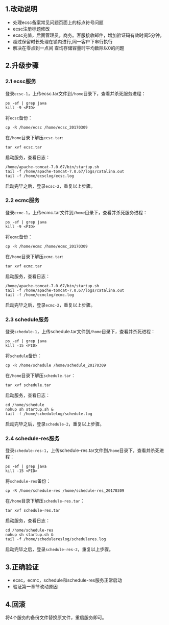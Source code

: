 ## 1.改动说明

* 处理ecsc备案常见问题页面上的标点符号问题
* ecsc注册标题修改
* ecsc充值，后面管理员。商务。客服接收邮件，增加验证码有效时间5分钟。
* 超过保留时长处理在锁内进行,同一客户下串行执行
* 解决在零点到一点间 查询存储容量时平均数除以0的问题

## 2.升级步骤

### 2.1 ecsc服务

登录`ecsc-1`，上传ecsc.tar文件到`/home`目录下，查看并杀死服务进程：

```
ps -ef | grep java
kill -9 <PID>
```

将`ecsc`备份：

```
cp -R /home/ecsc /home/ecsc_20170309
```

在`/home`目录下解压`ecsc.tar`:

```
tar xvf ecsc.tar
```

启动服务，查看日志：

```
/home/apache-tomcat-7.0.67/bin/startup.sh
tail -f /home/apache-tomcat-7.0.67/logs/catalina.out 
tail -f /home/ecsclog/ecsc.log 
```

启动完毕之后，登录`ecsc-2`，重复以上步骤。

### 2.2 ecmc服务

登录`ecmc-1`，上传ecmc.tar文件到`/home`目录下，查看并杀死服务进程：

```
ps -ef | grep java
kill -9 <PID>
```

将`ecmc`备份：

```
cp -R /home/ecmc /home/ecmc_20170309
```

在`/home`目录下解压`ecmc.tar`:

```
tar xvf ecmc.tar
```

启动服务，查看日志：

```
/home/apache-tomcat-7.0.67/bin/startup.sh
tail -f /home/apache-tomcat-7.0.67/logs/catalina.out 
tail -f /home/ecmclog/ecmc.log 
```

启动完毕之后，登录`ecmc-2`，重复以上步骤。

### 2.3 schedule服务

登录`schedule-1`，上传schedule.tar文件到`/home`目录下，查看并杀死进程：

```
ps -ef | grep java
kill -15 <PID>
```

将`schedule`备份：

```
cp -R /home/schedule /home/schedule_20170309
```

在`/home`目录下解压`schedule.tar`：

```
tar xvf schedule.tar
```

启动服务，查看日志：

```
cd /home/schedule
nohup sh startup.sh &
tail -f /home/schedulelog/schedule.log
```

启动完毕之后，登录`schedule-2`，重复以上步骤。

### 2.4 schedule-res服务

登录`schedule-res-1`，上传schedule-res.tar文件到`/home`目录下，查看并杀死进程：

```
ps -ef | grep java
kill -15 <PID>
```

将`schedule-res`备份：

```
cp -R /home/schedule-res /home/schedule-res_20170309
```

在`/home`目录下解压`schedule-res.tar`：

```
tar xvf schedule-res.tar
```

启动服务，查看日志：

```
cd /home/schedule-res
nohup sh startup.sh &
tail -f /home/schedulereslog/scheduleres.log
```

启动完毕之后，登录`schedule-res-2`，重复以上步骤。

## 3.正确验证

* ecsc，ecmc，schedule和schedule-res服务正常启动
* 验证第一章节改动原因

## 4.回滚

将4个服务的备份文件替换原文件，重启服务即可。